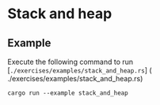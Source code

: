# Stack and heap

## Example

Execute the following command to run [`./exercises/examples/stack_and_heap.rs`] ( ./exercises/examples/stack_and_heap.rs)

```shell
cargo run --example stack_and_heap
```
